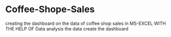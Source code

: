 # Coffee-Shope-Sales
creating the dashboard on the data of coffee shop sales in MS-EXCEL WITH THE HELP OF Data
analysis the data
create the dashboard 
